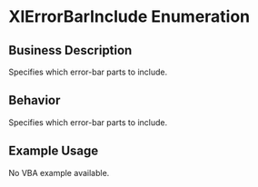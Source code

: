 # XlErrorBarInclude Enumeration

## Business Description
Specifies which error-bar parts to include.

## Behavior
Specifies which error-bar parts to include.

## Example Usage
No VBA example available.
